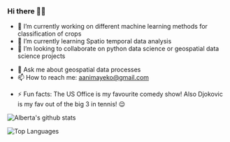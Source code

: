 ### Hi there 👋🏾
- 🔭 I’m currently working on different machine learning methods for classification of crops
- 🌱 I’m currently learning Spatio temporal data analysis
- 👯 I’m looking to collaborate on python data science or geospatial data science projects
<!-- 🤔 I’m looking for help with ... -->
- 💬 Ask me about geospatial data processes
- 📫 How to reach me: aanimayeko@gmail.com
<!-- 😄 Pronouns: ... -->
- ⚡ Fun facts: The US Office is my favourite comedy show! Also Djokovic is my fav out of the big 3 in tennis! 😌

![Alberta's github stats](https://github-readme-stats.vercel.app/api?username=Alyeko&show_icons=true&theme=vue)

![Top Languages](https://github-readme-stats.vercel.app/api/top-langs/?username=Alyeko&theme=vue)
